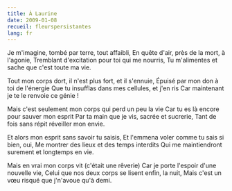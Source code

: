 ```yaml
---
title: À Laurine
date: 2009-01-08
recueil: fleurspersistantes
lang: fr
---
```


Je m'imagine, tombé par terre, tout affaibli,
En quête d'air, près de la mort, à l'agonie,
Tremblant d'excitation pour toi qui me nourris,
Tu m'alimentes et sache que c'est toute ma vie.

Tout mon corps dort, il n'est plus fort, et il s'ennuie,
Épuisé par mon don à toi de l'énergie
Que tu insufflas dans mes cellules, et j'en ris
Car maintenant je te le renvoie ce génie !

Mais c'est seulement mon corps qui perd un peu la vie
Car tu es là encore pour sauver mon esprit
Par ta main que je vis, sacrée et sucrerie,
Tant de fois sans répit réveiller mon envie.

Et alors mon esprit sans savoir tu saisis,
Et l'emmena voler comme tu sais si bien, oui,
Me montrer des lieux et des temps interdits
Qui me maintiendront surement et longtemps en vie.

Mais en vrai mon corps vit (c'était une rêverie)
Car je porte l'espoir d'une nouvelle vie,
Celui que nos deux corps se lisent enfin, la nuit,
Mais c'est un vœu risqué que j'n'avoue qu'à demi.
